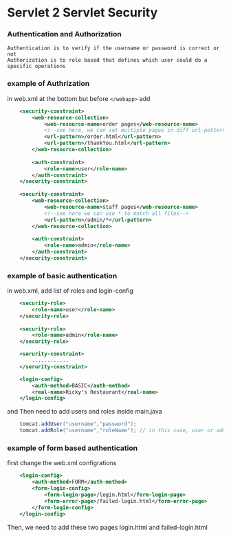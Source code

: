 # Servlet 2 Servlet Security

### Authentication and Authorization
    Authentication is to verify if the username or password is correct or not
    Authorization is to role based that defines which user could do a specific operations

### example of Authrization
in web.xml at the bottom but before `</webapp>` add
```xml
    <security-constraint>
        <web-resource-collection>
            <web-resource-name>order pages</web-resource-name>
            <!--see here, we can set multiple pages in diff url-pattern for a single role-->
            <url-pattern>/order.html</url-pattern>
            <url-pattern>/thankYou.html</url-pattern>
        </web-resource-collection>
        
        <auth-constraint>
            <role-name>user</role-name>
        </auth-constraint>
    </security-constraint>
    
    <security-constraint>
        <web-resource-collection>
            <web-resource-name>staff pages</web-resource-name>
            <!--see here we can use * to match all files-->
            <url-pattern>/admin/*</url-pattern>
        </web-resource-collection>
        
        <auth-constraint>
            <role-name>admin</role-name>
        </auth-constraint>
    </security-constraint>
```
### example of basic authentication
in web.xml, add list of roles and login-config
```xml
    <security-role>
        <role-name>user</role-name>
    </security-role>
    
    <security-role>
        <role-name>admin</role-name>
    </security-role>

    <serurity-constraint>
        ............
    </serurity-constraint>

    <login-config>
        <auth-method>BASIC</auth-method>
        <real-name>Ricky's Restaurant</real-name>
    </login-config>
```
and Then need to add users and roles inside main.java
```java
    tomcat.addUser("username","password");
    tomcat.addRole("username","roleName"); // in this case, user or admin
```

### example of form based authentication
first change the web.xml configrations
```xml
    <login-config>
        <auth-method>FORM</auth-method>
        <form-login-config>
            <form-login-page>/login.html</form-login-page>
            <form-error-page>/failed-login.html</form-error-page>
        </form-login-config>
    </login-config>
```
Then, we need to add these two pages login.html and failed-login.html